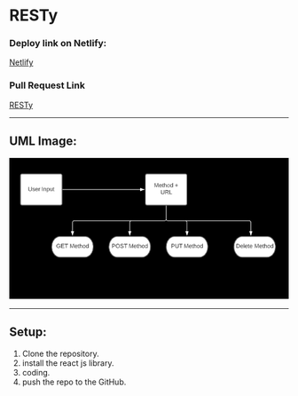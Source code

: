 # RESTy

### Deploy link on Netlify:

[Netlify](https://608ecfb57010f9c2fdb8013d--rest-haneen.netlify.app/)

### Pull Request Link

[RESTy](https://github.com/HaneenKh88/RESTy/pull/2)


****************************************************************************************************

## UML Image:

![UML](https://github.com/HaneenKh88/RESTy/blob/main/react-app/assests/lab26.png)


****************************************************************************************************

## Setup:

1. Clone the repository.
2. install the react js library.
3. coding.
4. push the repo to the GitHub.

